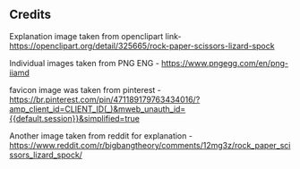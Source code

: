 ## Credits

Explanation image taken from openclipart link- https://openclipart.org/detail/325665/rock-paper-scissors-lizard-spock

Individual images taken from PNG ENG - https://www.pngegg.com/en/png-iiamd

favicon image was taken from pinterest - https://br.pinterest.com/pin/471189179763434016/?amp_client_id=CLIENT_ID(_)&mweb_unauth_id={{default.session}}&simplified=true

Another image taken from reddit for explanation - https://www.reddit.com/r/bigbangtheory/comments/12mg3z/rock_paper_scissors_lizard_spock/